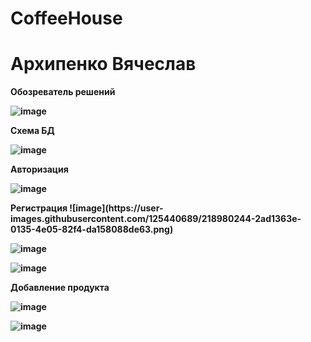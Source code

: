 # CoffeeHouse
<h1> Архипенко Вячеслав</h1>
<b>Обозреватель решений
  
![image](https://user-images.githubusercontent.com/125440689/218979558-cf865596-0979-4b70-9151-2440ccfa2c14.png)

</b>
<b>Схема БД
  
![image](https://user-images.githubusercontent.com/125440689/218979703-98eabff6-0011-4a81-8b49-86d57da16952.png)

</b>
<b>Авторизация
  
![image](https://user-images.githubusercontent.com/125440689/218980135-a815f22f-90b4-44e6-aca7-ca0d67a8409e.png)

</b>
<b>Регистрация
![image](https://user-images.githubusercontent.com/125440689/218980244-2ad1363e-0135-4e05-82f4-da158088de63.png)

![image](https://user-images.githubusercontent.com/125440689/218981154-31966008-7b78-489c-9d3c-78ffa89315d3.png)

![image](https://user-images.githubusercontent.com/125440689/218981294-848f311a-5944-41b4-84d1-20628543956e.png)

</b>
<b> Добавление продукта
  
![image](https://user-images.githubusercontent.com/125440689/219666458-9cbab1ad-adba-4860-84e0-9f2a2b69fb37.png)

![image](https://user-images.githubusercontent.com/125440689/219666554-b4d511b2-f35a-4504-8cd5-5ef0f7efaecd.png)


</b>


